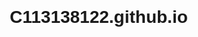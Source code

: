 # C113138122.github.io
<!DOCTYPE html>
<html lang="zh-Hant">

<head>
    <meta charset="UTF-8">
    <meta name="viewport" content="width=device-width, initial-scale=1.0">
    <title>履歷表</title>
    <style>
        body {
            font-family: Arial, sans-serif;
            margin: 20px;
            line-height: 1.5;
        }

        h1,
        h2 {
            color: #5f1689;
        }

        .section {
            margin-bottom: 20px;
            border-bottom: 7px solid #aa53dc;
            padding-bottom: 10px;
        }
    </style>
</head>

<body>
    <img src="照片.jpg" width="225" height="250">
    <h1>姓名：張宏慈</h1>
    <h3>電話：0916-346-888</h3>
    <h3>電子郵件：C113138122@nkust.edu.tw</h3>
    <h3>地址：新北市淡水區新市三路一段276號2樓</h3>

    <div class="section">
        <h1>個人簡介</h1>
        <h3>我畢業於台北市松山家商，現在就讀高雄科技大學的金融系技優專班一年級。</h3>
    </div>

    <div class="section">
        <h1>學歷</h1>
        <h3>臺北市立南門國民小學 2012 - 2018 </h3>
        <h3>臺北市立中正國民中學 2018 - 2021</h3>
        <h3>臺北市松山高級商業家事職業學校 2021 - 2024</h3>
    </div>

    <div class="section">
        <h1>證照</h1>
        <ul>
            <h3>
                <li>電腦軟體應用乙級檢定</li>
            </h3>
            <h3>
                <li>電腦軟體應用丙級檢定</li>
            </h3>
            <h3>
                <li>TQC Excel2016進階版</li>
            </h3>
            <h3>
                <li>TQC Word2016進階版</li>
            </h3>
            <h3>
                <li>TQC PowerPoint2016進階版</li>
            </h3>
            <h3>
                <li>TQC中文輸入進階級(34字)</li>
            </h3>
            <h3>
                <li>TQC英文輸入實用級(21字)</li>
            </h3>


        </ul>
    </div>


</body>

</html>

